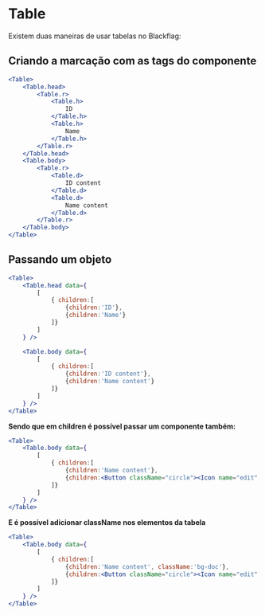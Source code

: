 # Table

Existem duas maneiras de usar tabelas no Blackflag:
## Criando a marcação com as tags do componente
```jsx
<Table>
	<Table.head>
		<Table.r>
			<Table.h>
				ID
			</Table.h>
			<Table.h>
				Name
			</Table.h>
		</Table.r>
	</Table.head>
	<Table.body>
		<Table.r>
			<Table.d>
				ID content
			</Table.d>
			<Table.d>
				Name content
			</Table.d>
		</Table.r>
	</Table.body>
</Table>
```
## Passando um objeto
```jsx
<Table>
	<Table.head data={
		[
			{ children:[
				{children:'ID'},
				{children:'Name'}
			]}
		]
	} />

	<Table.body data={
		[
			{ children:[
				{children:'ID content'},
				{children:'Name content'}
			]}
		]
	} />
</Table>
```
**Sendo que em children é possível passar um componente também:**
```jsx
<Table>
	<Table.body data={
		[
			{ children:[
				{children:'Name content'},
				{children:<Button className="circle"><Icon name="edit" /></Button>}
			]}
		]
	} />
</Table>
```
**E é possível adicionar className nos elementos da tabela**
```jsx
<Table>
	<Table.body data={
		[
			{ children:[
				{children:'Name content', className:'bg-doc'},
				{children:<Button className="circle"><Icon name="edit" /></Button>, className:'flex-center'}
			]}
		]
	} />
</Table>
```
